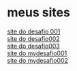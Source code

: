 # meus sites
 
<a href="https://ericksm23.github.io/css-html/desafioos/desafio001/desafiii">site do desafio 001</a>
<br>
<a href="https://ericksm23.github.io/css-html/desafioos/desafio002/cgi.html">site do desafio002</a>
<br>
<a href="https://ericksm23.github.io/css-html/desafioos/desafio003/index.html">site do desafio003</a>
<br>
<a href="https://ericksm23.github.io/css-html/meus_desafios/mydesafio001/index.html">site do mydesafio001</a>
<br>
<a href="https://ericksm23.github.io/css-html/meus_desafios/mydesafio002/index.html">site do mydesafio002</a>